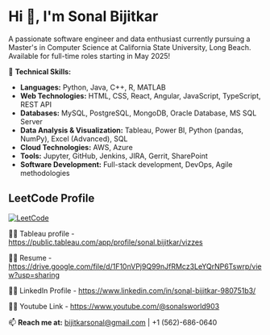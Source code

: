 # Hi 👋, I'm Sonal Bijitkar

A passionate software engineer and data enthusiast currently pursuing a Master's in Computer Science at California State University, Long Beach. Available for full-time roles starting in May 2025!

🌱 **Technical Skills:**
- **Languages:** Python, Java, C++, R, MATLAB
- **Web Technologies:** HTML, CSS, React, Angular, JavaScript, TypeScript, REST API
- **Databases:** MySQL, PostgreSQL, MongoDB, Oracle Database, MS SQL Server
- **Data Analysis & Visualization:** Tableau, Power BI, Python (pandas, NumPy), Excel (Advanced), SQL
- **Cloud Technologies:** AWS, Azure
- **Tools:** Jupyter, GitHub, Jenkins, JIRA, Gerrit, SharePoint
- **Software Development:** Full-stack development, DevOps, Agile methodologies


## LeetCode Profile

[![LeetCode](https://img.shields.io/badge/LeetCode-Profile-orange)](https://leetcode.com/u/Sonal2000/)


  

👨‍💻 Tableau profile - https://public.tableau.com/app/profile/sonal.bijitkar/vizzes

👨‍💻 Resume - https://drive.google.com/file/d/1F10nVPj9Q99nJfRMcz3LeYQrNP6Tswrp/view?usp=sharing

👨‍💻 LinkedIn Profile - https://www.linkedin.com/in/sonal-bijitkar-980751b3/

👨‍💻 Youtube Link - https://www.youtube.com/@sonalsworld903

📫 **Reach me at:** bijitkarsonal@gmail.com | +1 (562)-686-0640
